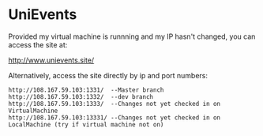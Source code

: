 # UniEvents

Provided my virtual machine is runnning and my IP hasn't changed, you can access the site at:

http://www.unievents.site/

Alternatively, access the site directly by ip and port numbers:

	http://108.167.59.103:1331/  --Master branch
	http://108.167.59.103:1332/  --dev branch
	http://108.167.59.103:1333/  --Changes not yet checked in on VirtualMachine
	http://108.167.59.103:13331/ --Changes not yet checked in on LocalMachine (try if virtual machine not on)






